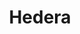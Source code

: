 ---
blog: https://medium.com/hashgraph
codehost: https://github.com/https://github.com/hashgraph
facebook: https://facebook.com/hashgraph
linkedin: https://linkedin.com/company/hashgraph
logohandle: hedera
sort: hedera
title: Hedera
twitter: https://x.com/hashgraph
website: https://www.hedera.com/
youtube: https://youtube.com/c/HederaHashgraph
---